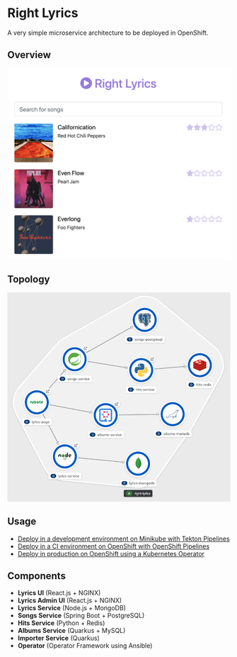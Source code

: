 # Right Lyrics

A very simple microservice architecture to be deployed in OpenShift.

## Overview

![preview](./documentation/images/preview.png)

## Topology

![topology](./documentation/images/topology.png)

## Usage

* [Deploy in a development environment on Minikube with Tekton Pipelines](./documentation/minikube/dev/README.md)
* [Deploy in a CI environment on OpenShift with OpenShift Pipelines](./documentation/openshift/int/README.md)
* [Deploy in production on OpenShift using a Kubernetes Operator](./documentation/openshift/prod/README.md)

## Components

* **Lyrics UI** (React.js + NGINX)
* **Lyrics Admin UI** (React.js + NGINX)
* **Lyrics Service** (Node.js + MongoDB)
* **Songs Service** (Spring Boot + PostgreSQL)
* **Hits Service** (Python + Redis)
* **Albums Service** (Quarkus + MySQL)
* **Importer Service** (Quarkus)
* **Operator** (Operator Framework using Ansible)